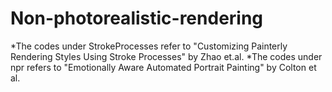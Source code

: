 # Non-photorealistic-rendering
*The codes under StrokeProcesses refer to "Customizing Painterly Rendering Styles Using Stroke Processes" by Zhao et.al.
*The codes under npr refers to "Emotionally Aware Automated Portrait Painting" by Colton et al.
